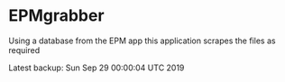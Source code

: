# EPMgrabber
Using a database from the EPM app this application scrapes the files as required


Latest backup: Sun Sep 29 00:00:04 UTC 2019
